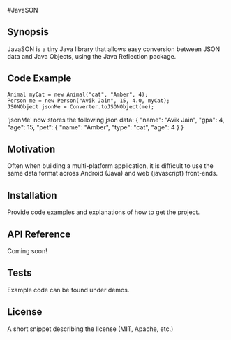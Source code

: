 #JavaSON

## Synopsis

JavaSON is a tiny Java library that allows easy conversion between JSON data and Java Objects,
using the Java Reflection package.

## Code Example
	Animal myCat = new Animal("cat", "Amber", 4);
	Person me = new Person("Avik Jain", 15, 4.0, myCat);	
	JSONObject jsonMe = Converter.toJSONObject(me);
'jsonMe' now stores the following json data:
	{
	   "name": "Avik Jain",
	   "gpa": 4,
	   "age": 15,
	   "pet": {
	      "name": "Amber",
	      "type": "cat",
	      "age": 4
	   }
	}
	

## Motivation

Often when building a multi-platform application, it is difficult to use the same data format
across Android (Java) and web (javascript) front-ends. 

## Installation

Provide code examples and explanations of how to get the project.

## API Reference

Coming soon!

## Tests

Example code can be found under demos.

## License

A short snippet describing the license (MIT, Apache, etc.)
